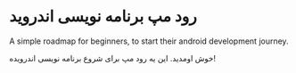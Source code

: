 # رود مپ برنامه نویسی اندروید
A simple roadmap for beginners, to start their android development journey.

خوش اومدید. این یه رود مپ برای شروع برنامه نویسی اندرویده!
